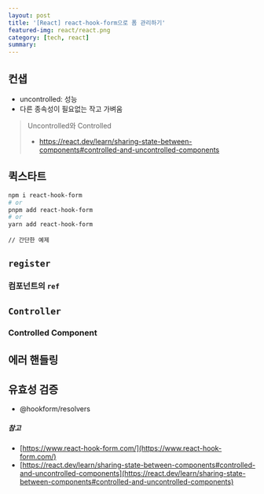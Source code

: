 ```yaml
---
layout: post
title: '[React] react-hook-form으로 폼 관리하기'
featured-img: react/react.png
category: [tech, react]
summary:
---
```


## 컨샙
- uncontrolled: 성능
- 다른 종속성이 필요없는 작고 가벼움

> Uncontrolled와 Controlled
>
> - https://react.dev/learn/sharing-state-between-components#controlled-and-uncontrolled-components

## 퀵스타트

```bash
npm i react-hook-form
# or
pnpm add react-hook-form
# or
yarn add react-hook-form
```

```tsx
// 간단한 예제
```

## `register`

### 컴포넌트의 `ref`

## `Controller`

### Controlled Component

## 에러 핸들링

## 유효성 검증
- @hookform/resolvers

##### 참고
- [https://www.react-hook-form.com/](https://www.react-hook-form.com/)
- [https://react.dev/learn/sharing-state-between-components#controlled-and-uncontrolled-components](https://react.dev/learn/sharing-state-between-components#controlled-and-uncontrolled-components)
